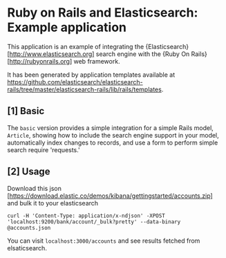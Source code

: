 # Ruby on Rails and Elasticsearch: Example application

This application is an example of integrating the {Elasticsearch}[http://www.elasticsearch.org]
search engine with the {Ruby On Rails}[http://rubyonrails.org] web framework.

It has been generated by application templates available at
https://github.com/elasticsearch/elasticsearch-rails/tree/master/elasticsearch-rails/lib/rails/templates.

## [1] Basic

The `basic` version provides a simple integration for a simple Rails model, `Article`, showing how
to include the search engine support in your model, automatically index changes to records,
and use a form to perform simple search require 'requests.'


## [2] Usage

Download this json [https://download.elastic.co/demos/kibana/gettingstarted/accounts.zip] and bulk it to your elasticsearch
```
curl -H 'Content-Type: application/x-ndjson' -XPOST 'localhost:9200/bank/account/_bulk?pretty' --data-binary @accounts.json
```

You can visit `localhost:3000/accounts` and see results fetched from elsaticsearch.
